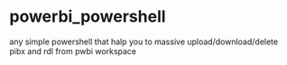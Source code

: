 # powerbi_powershell
any simple powershell that halp you to massive upload/download/delete  pibx and rdl from pwbi workspace 
